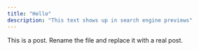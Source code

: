 ```yaml
---
title: "Hello"
description: "This text shows up in search engine previews"
---
```


This is a post. Rename the file and replace it with a real post.
